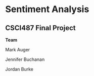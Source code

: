 # Sentiment Analysis
## CSCI487 Final Project
**Team**

Mark Auger

Jennifer Buchanan

Jordan Burke
